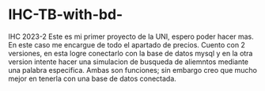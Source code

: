 # IHC-TB-with-bd-
IHC 2023-2
Este es mi primer proyecto de la UNI, espero poder hacer mas. En este caso me encargue de todo el apartado de precios. Cuento con 2 versiones, en esta logre conectarlo con la base de datos mysql y en la otra version intente hacer una simulacion de busqueda de aliemntos mediante una palabra especifica. Ambas son funciones; sin embargo creo que mucho mejor en tenerla con una base de datos conectada.

